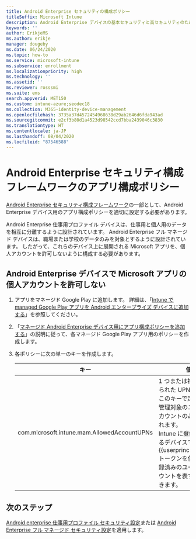 ```yaml
---
title: Android Enterprise セキュリティの構成ポリシー
titleSuffix: Microsoft Intune
description: Android Enterprise デバイスの基本セキュリティと高セキュリティのために推奨される制限事項と設定について説明します。
keywords: ''
author: ErikjeMS
ms.author: erikje
manager: dougeby
ms.date: 06/24/2020
ms.topic: how-to
ms.service: microsoft-intune
ms.subservice: enrollment
ms.localizationpriority: high
ms.technology: ''
ms.assetid: ''
ms.reviewer: rosssmi
ms.suite: ems
search.appverid: MET150
ms.custom: intune-azure;seodec18
ms.collection: M365-identity-device-management
ms.openlocfilehash: 3735a37d4572454968638d29ab2646d6fda943ad
ms.sourcegitcommit: e2cf3b80d1a4523d98542ccd7bba2439046c3830
ms.translationtype: HT
ms.contentlocale: ja-JP
ms.lasthandoff: 08/04/2020
ms.locfileid: "87546588"
---
```

# <a name="android-enterprise-security-configuration-framework-app-configuration-policies"></a>Android Enterprise セキュリティ構成フレームワークのアプリ構成ポリシー

[Android Enterprise セキュリティ構成フレームワーク](android-configuration-framework.md)の一部として、Android Enterprise デバイス用のアプリ構成ポリシーを適切に設定する必要があります。

Android Enterprise 仕事用プロファイル デバイスは、仕事用と個人用のデータを相互に分離するように設計されています。 Android Enterprise フル マネージド デバイスは、職場または学校のデータのみを対象とするように設計されています。 したがって、これらのデバイス上に展開される Microsoft アプリを、個人アカウントを許可しないように構成する必要があります。

## <a name="disallow-personal-accounts-for-microsoft-apps-on-android-enterprise-devices"></a>Android Enterprise デバイスで Microsoft アプリの個人アカウントを許可しない

1. アプリをマネージド Google Play に追加します。 詳細は、「[Intune で managed Google Play アプリを Android エンタープライズ デバイスに追加する](../apps/apps-add-android-for-work.md)」を参照してください。
2. 「[マネージド Android Enterprise デバイス用にアプリ構成ポリシーを追加する]()」の説明に従って、各マネージド Google Play アプリ用のポリシーを作成します。
3. 各ポリシーに次の単一のキーを作成します。

    | キー | 値 |
    | --- | --- |
    | com.microsoft.intune.mam.AllowedAccountUPNs | 1 つまたは複数の区切られた UPN。<br>このキーで定義された管理対象のユーザー アカウントのみが許可されます。<br>Intune に登録されているデバイスでは、{{userprincipalname}} トークンを使用して登録済みのユーザー アカウントを表すことができます。 |


## <a name="next-steps"></a>次のステップ
[Android enterprise 仕事用プロファイル セキュリティ設定](android-work-profile-security-settings.md)または [Android Enterprise フル マネージド セキュリティ設定](android-fully-managed-security-settings.md)を適用します。